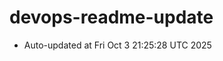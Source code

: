 # devops-readme-update
<!--START_SECTION:activity-->
- Auto-updated at Fri Oct  3 21:25:28 UTC 2025
<!--END_SECTION:activity-->
